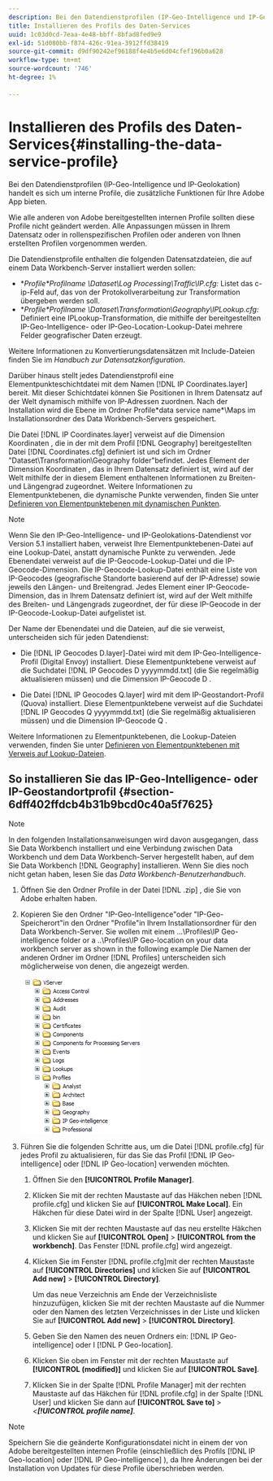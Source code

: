 ```yaml
---
description: Bei den Datendienstprofilen (IP-Geo-Intelligence und IP-Geolokation) handelt es sich um interne Profile, die zusätzliche Funktionen für Ihre Adobe App bieten.
title: Installieren des Profils des Daten-Services
uuid: 1c03d0cd-7eaa-4e48-bbff-8bfad8fed9e9
exl-id: 51d080bb-f874-426c-91ea-3912ffd38419
source-git-commit: d9df90242ef96188f4e4b5e6d04cfef196b0a628
workflow-type: tm+mt
source-wordcount: '746'
ht-degree: 1%

---
```


# Installieren des Profils des Daten-Services{#installing-the-data-service-profile}

Bei den Datendienstprofilen (IP-Geo-Intelligence und IP-Geolokation) handelt es sich um interne Profile, die zusätzliche Funktionen für Ihre Adobe App bieten.

Wie alle anderen von Adobe bereitgestellten internen Profile sollten diese Profile nicht geändert werden. Alle Anpassungen müssen in Ihrem Datensatz oder in rollenspezifischen Profilen oder anderen von Ihnen erstellten Profilen vorgenommen werden.

Die Datendienstprofile enthalten die folgenden Datensatzdateien, die auf einem Data Workbench-Server installiert werden sollen:

* **Profile\*Profilname *\Dataset\Log Processing\Traffic\IP.cfg:** Listet das c-ip-Feld auf, das von der Protokollverarbeitung zur Transformation übergeben werden soll.
* **Profile\*Profilname *\Dataset\Transformation\Geography\IPLookup.cfg:** Definiert eine IPLookup-Transformation, die mithilfe der bereitgestellten IP-Geo-Intelligence- oder IP-Geo-Location-Lookup-Datei mehrere Felder geografischer Daten erzeugt.

Weitere Informationen zu Konvertierungsdatensätzen mit Include-Dateien finden Sie im *Handbuch zur Datensatzkonfiguration*.

Darüber hinaus stellt jedes Datendienstprofil eine Elementpunkteschichtdatei mit dem Namen [!DNL IP Coordinates.layer] bereit. Mit dieser Schichtdatei können Sie Positionen in Ihrem Datensatz auf der Welt dynamisch mithilfe von IP-Adressen zuordnen. Nach der Installation wird die Ebene im Ordner Profile\*data service name*\Maps im Installationsordner des Data Workbench-Servers gespeichert.

Die Datei [!DNL IP Coordinates.layer] verweist auf die Dimension Koordinaten , die in der mit dem Profil [!DNL Geography] bereitgestellten Datei [!DNL Coordinates.cfg] definiert ist und sich im Ordner &quot;Dataset\Transformation\Geography folder&quot;befindet. Jedes Element der Dimension Koordinaten , das in Ihrem Datensatz definiert ist, wird auf der Welt mithilfe der in diesem Element enthaltenen Informationen zu Breiten- und Längengrad zugeordnet. Weitere Informationen zu Elementpunktebenen, die dynamische Punkte verwenden, finden Sie unter [Definieren von Elementpunktebenen mit dynamischen Punkten](../../../../home/c-geo-oview/c-wk-img-lyrs/c-elmt-pt-lyrs/c-elmt-pt-lyrs-ref-lkp-files/c-elmt-pt-lyr-file-frmt/c-dyn-pts.md#concept-77ae65bedc3f465489bc135ae7e3c2f3).

>[!NOTE]
>
>Wenn Sie den IP-Geo-Intelligence- und IP-Geolokations-Datendienst vor Version 5.1 installiert haben, verweist Ihre Elementpunktebenen-Datei auf eine Lookup-Datei, anstatt dynamische Punkte zu verwenden. Jede Ebenendatei verweist auf die IP-Geocode-Lookup-Datei und die IP-Geocode-Dimension. Die IP-Geocode-Lookup-Datei enthält eine Liste von IP-Geocodes (geografische Standorte basierend auf der IP-Adresse) sowie jeweils den Längen- und Breitengrad. Jedes Element einer IP-Geocode-Dimension, das in Ihrem Datensatz definiert ist, wird auf der Welt mithilfe des Breiten- und Längengrads zugeordnet, der für diese IP-Geocode in der IP-Geocode-Lookup-Datei aufgelistet ist.

Der Name der Ebenendatei und die Dateien, auf die sie verweist, unterscheiden sich für jeden Datendienst:

* Die [!DNL IP Geocodes D.layer]-Datei wird mit dem IP-Geo-Intelligence-Profil (Digital Envoy) installiert. Diese Elementpunktebene verweist auf die Suchdatei [!DNL IP Geocodes D yyyymmdd.txt] (die Sie regelmäßig aktualisieren müssen) und die Dimension IP-Geocode D .

* Die Datei [!DNL IP Geocodes Q.layer] wird mit dem IP-Geostandort-Profil (Quova) installiert. Diese Elementpunktebene verweist auf die Suchdatei [!DNL IP Geocodes Q yyyymmdd.txt] (die Sie regelmäßig aktualisieren müssen) und die Dimension IP-Geocode Q .

Weitere Informationen zu Elementpunktebenen, die Lookup-Dateien verwenden, finden Sie unter [Definieren von Elementpunktebenen mit Verweis auf Lookup-Dateien](../../../../home/c-geo-oview/c-wk-img-lyrs/c-elmt-pt-lyrs/c-elmt-pt-lyrs-ref-lkp-files/c-elmt-pt-lyrs-ref-lkp-files.md#concept-c40bd0890a984112bce831b596827f0f).

## So installieren Sie das IP-Geo-Intelligence- oder IP-Geostandortprofil {#section-6dff402ffdcb4b31b9bcd0c40a5f7625}

>[!NOTE]
>
>In den folgenden Installationsanweisungen wird davon ausgegangen, dass Sie Data Workbench installiert und eine Verbindung zwischen Data Workbench und dem Data Workbench-Server hergestellt haben, auf dem Sie Data Workbench [!DNL Geography] installieren. Wenn Sie dies noch nicht getan haben, lesen Sie das *Data Workbench-Benutzerhandbuch*.

1. Öffnen Sie den Ordner Profile in der Datei [!DNL .zip] , die Sie von Adobe erhalten haben.
1. Kopieren Sie den Ordner &quot;IP-Geo-Intelligence&quot;oder &quot;IP-Geo-Speicherort&quot;in den Ordner &quot;Profile&quot;in Ihrem Installationsordner für den Data Workbench-Server. Sie wollen mit einem ...\Profiles\IP Geo-intelligence folder or a ..\Profiles\IP Geo-location on your data workbench server as shown in the following example Die Namen der anderen Ordner im Ordner [!DNL Profiles] unterscheiden sich möglicherweise von denen, die angezeigt werden.

   ![](assets/Geo_installProfiles_dirIP.png)

1. Führen Sie die folgenden Schritte aus, um die Datei [!DNL profile.cfg] für jedes Profil zu aktualisieren, für das Sie das Profil [!DNL IP Geo-intelligence] oder [!DNL IP Geo-location] verwenden möchten.

   1. Öffnen Sie den **[!UICONTROL Profile Manager]**.
   1. Klicken Sie mit der rechten Maustaste auf das Häkchen neben [!DNL profile.cfg] und klicken Sie auf **[!UICONTROL Make Local]**. Ein Häkchen für diese Datei wird in der Spalte [!DNL User] angezeigt.

   1. Klicken Sie mit der rechten Maustaste auf das neu erstellte Häkchen und klicken Sie auf **[!UICONTROL Open]** > **[!UICONTROL from the workbench]**. Das Fenster [!DNL profile.cfg] wird angezeigt.

   1. Klicken Sie im Fenster [!DNL profile.cfg]mit der rechten Maustaste auf **[!UICONTROL Directories]** und klicken Sie auf **[!UICONTROL Add new]** > **[!UICONTROL Directory]**.

      Um das neue Verzeichnis am Ende der Verzeichnisliste hinzuzufügen, klicken Sie mit der rechten Maustaste auf die Nummer oder den Namen des letzten Verzeichnisses in der Liste und klicken Sie auf **[!UICONTROL Add new]** > **[!UICONTROL Directory]**.

   1. Geben Sie den Namen des neuen Ordners ein: [!DNL IP Geo-intelligence] oder I [!DNL P Geo-location].

   1. Klicken Sie oben im Fenster mit der rechten Maustaste auf **[!UICONTROL (modified)]** und klicken Sie auf **[!UICONTROL Save]**.

   1. Klicken Sie in der Spalte [!DNL Profile Manager] mit der rechten Maustaste auf das Häkchen für [!DNL profile.cfg] in der Spalte [!DNL User] und klicken Sie dann auf **[!UICONTROL Save to]** > *&lt;**[!UICONTROL profile name]***.

>[!NOTE]
>
>Speichern Sie die geänderte Konfigurationsdatei nicht in einem der von Adobe bereitgestellten internen Profile (einschließlich des Profils [!DNL IP Geo-location] oder [!DNL IP Geo-intelligence] ), da Ihre Änderungen bei der Installation von Updates für diese Profile überschrieben werden.
